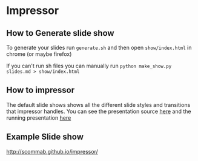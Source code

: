 
# Impressor

## How to Generate slide show

To generate your slides run `generate.sh` and then open `show/index.html` in chrome (or maybe firefox)

If you can't run sh files you can manually run `python make_show.py slides.md > show/index.html`

## How to impressor

The default slide shows shows all the different slide styles and transitions that impressor handles. You can see the presentation source [here](https://raw.githubusercontent.com/scommab/impressor/master/slides.md) and the running presentation [here](http://scommab.github.io/impressor/)

## Example Slide show
http://scommab.github.io/impressor/
